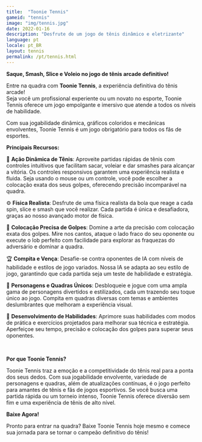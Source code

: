 ```yaml
---
title:  "Toonie Tennis"
gameid: "tennis"
image: "img/tennis.jpg"
date: 2022-01-16
description: "Desfrute de um jogo de tênis dinâmico e eletrizante"
language: pt
locale: pt_BR
layout: tennis
permalink: /pt/tennis.html
---
```


**Saque, Smash, Slice e Voleio no jogo de tênis arcade definitivo!**

Entre na quadra com **Toonie Tennis**, a experiência definitiva do tênis arcade!  
Seja você um profissional experiente ou um novato no esporte, Toonie Tennis oferece um jogo empolgante e imersivo que atende a todos os níveis de habilidade.

Com sua jogabilidade dinâmica, gráficos coloridos e mecânicas envolventes, Toonie Tennis é um jogo obrigatório para todos os fãs de esportes.

**Principais Recursos:**

🎾 **Ação Dinâmica de Tênis**: Aproveite partidas rápidas de tênis com controles intuitivos que facilitam sacar, voleiar e dar smashes para alcançar a vitória. Os controles responsivos garantem uma experiência realista e fluida. Seja usando o mouse ou um controle, você pode escolher a colocação exata dos seus golpes, oferecendo precisão incomparável na quadra.

⚙️ **Física Realista**: Desfrute de uma física realista da bola que reage a cada spin, slice e smash que você realizar. Cada partida é única e desafiadora, graças ao nosso avançado motor de física.

🎯 **Colocação Precisa de Golpes**: Domine a arte da precisão com colocação exata dos golpes. Mire nos cantos, ataque o lado fraco do seu oponente ou execute o lob perfeito com facilidade para explorar as fraquezas do adversário e dominar a quadra.

🏆 **Compita e Vença**: Desafie-se contra oponentes de IA com níveis de habilidade e estilos de jogo variados. Nossa IA se adapta ao seu estilo de jogo, garantindo que cada partida seja um teste de habilidade e estratégia.

🤩 **Personagens e Quadras Únicos**: Desbloqueie e jogue com uma ampla gama de personagens divertidos e estilizados, cada um trazendo seu toque único ao jogo. Compita em quadras diversas com temas e ambientes deslumbrantes que melhoram a experiência visual.

💪 **Desenvolvimento de Habilidades**: Aprimore suas habilidades com modos de prática e exercícios projetados para melhorar sua técnica e estratégia. Aperfeiçoe seu tempo, precisão e colocação dos golpes para superar seus oponentes.

<br/>

**Por que Toonie Tennis?**

Toonie Tennis traz a emoção e a competitividade do tênis real para a ponta dos seus dedos. Com sua jogabilidade envolvente, variedade de personagens e quadras, além de atualizações contínuas, é o jogo perfeito para amantes de tênis e fãs de jogos esportivos. Se você busca uma partida rápida ou um torneio intenso, Toonie Tennis oferece diversão sem fim e uma experiência de tênis de alto nível.

**Baixe Agora!**

Pronto para entrar na quadra? Baixe Toonie Tennis hoje mesmo e comece sua jornada para se tornar o campeão definitivo do tênis!
